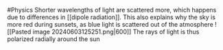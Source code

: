 #Physics 
Shorter wavelengths of light are scattered more, which happens due to differences in [[dipole radiation]]. This also explains why the sky is more red during sunsets, as blue light is scattered out of the atmosphere
![[Pasted image 20240603125251.png|600]]
The rays of light is thus polarized radially around the sun